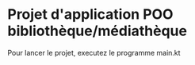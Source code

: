# Projet d'application POO bibliothèque/médiathèque
Pour lancer le projet, executez le programme main.kt
